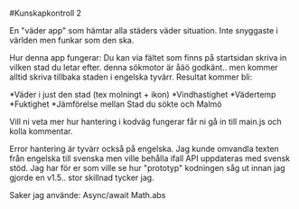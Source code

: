 #Kunskapkontroll 2

En "väder app" som hämtar alla städers väder situation.
Inte snyggaste i världen men funkar som den ska.

Hur denna app fungerar: 
Du kan via fältet som finns på startsidan skriva in vilken stad du letar efter.
denna sökmotor är åäö godkänt.. men kommer alltid skriva tillbaka staden i engelska tyvärr.
Resultat kommer bli:

  *Väder i just den stad (tex molningt + ikon)
  *Vindhastighet
  *Vädertemp
  *Fuktighet
  *Jämförelse mellan Stad du sökte och Malmö

Vill ni veta mer hur hantering i kodväg fungerar får ni gå in till main.js och kolla kommentar.

Error hantering är tyvärr också på engelska. Jag kunde omvandla texten från engelska till svenska men ville behålla ifall API uppdateras med svensk stöd.
Jag har för er som ville se hur "prototyp" kodningen såg ut innan jag gjorde en v1.5.. stor skillnad tycker jag.


Saker jag använde:
Async/await
Math.abs

